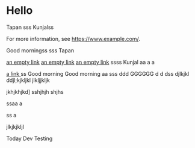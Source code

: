 # Hello
Tapan
sss
Kunjalss

For more information, see https://www.example.com/.

Good morningss 
sss
Tapan

[an empty link]() [an empty link]() [an empty link]()
ssss
Kunjal
aa
a
a


[ a link ](https://www.example.com/)
ss
Good morning  Good morning 
aa
sss
ddd
GGGGGG
d
d
dss
djlkjkl
ddjl;kjkljkl 
jlkljjkljk

jkhjkhjkd]
sshjhjh
shjhs

ssaa
a


ss
a

jlkjkjkljl

Today Dev Testing



